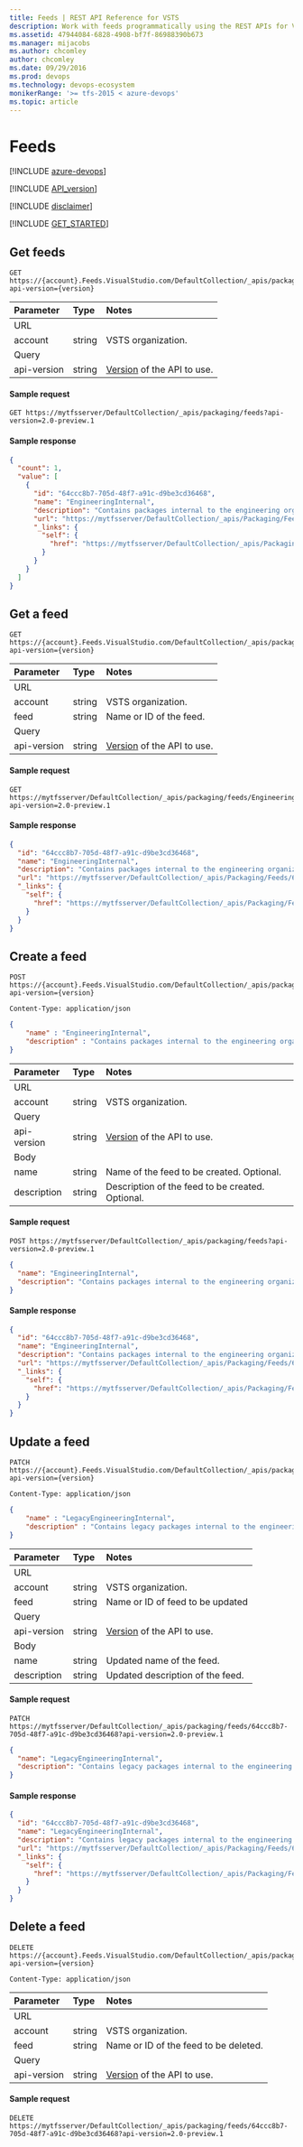 ```yaml
---
title: Feeds | REST API Reference for VSTS 
description: Work with feeds programmatically using the REST APIs for VSTS .
ms.assetid: 47944084-6828-4908-bf7f-86988390b673
ms.manager: mijacobs
ms.author: chcomley
author: chcomley
ms.date: 09/29/2016
ms.prod: devops
ms.technology: devops-ecosystem
monikerRange: '>= tfs-2015 < azure-devops'
ms.topic: article
---
```


# Feeds

[!INCLUDE [azure-devops](../_data/azure-devops-message.md)]

[!INCLUDE [API_version](../_data/version2-preview1.md)]

[!INCLUDE [disclaimer](../_data/disclaimer.md)]

[!INCLUDE [GET_STARTED](../_data/get-started.md)]

## Get feeds
<a name="getfeeds" />

```no-highlight
GET https://{account}.Feeds.VisualStudio.com/DefaultCollection/_apis/packaging/feeds?api-version={version}
```

| Parameter | Type    | Notes
|:----------|:--------|:-------------------------------------------------------------------------------------------------------------
| URL
| account   | string  | VSTS organization.
| Query
| api-version | string | [Version](../../concepts/rest-api-versioning.md) of the API to use.

#### Sample request

```
GET https://mytfsserver/DefaultCollection/_apis/packaging/feeds?api-version=2.0-preview.1
```

#### Sample response

```json
{
  "count": 1,
  "value": [
    {
      "id": "64ccc8b7-705d-48f7-a91c-d9be3cd36468",
      "name": "EngineeringInternal",
      "description": "Contains packages internal to the engineering organization",
      "url": "https://mytfsserver/DefaultCollection/_apis/Packaging/Feeds/64ccc8b7-705d-48f7-a91c-d9be3cd36468",
      "_links": {
        "self": {
          "href": "https://mytfsserver/DefaultCollection/_apis/Packaging/Feeds/64ccc8b7-705d-48f7-a91c-d9be3cd36468"
        }
      }
    }
  ]
}
```


## Get a feed

```no-highlight
GET https://{account}.Feeds.VisualStudio.com/DefaultCollection/_apis/packaging/feeds/{feed}?api-version={version}
```

| Parameter | Type    | Notes
|:----------|:--------|:-------------------------------------------------------------------------------------------------------------
| URL
| account   | string  | VSTS organization.
| feed        | string | Name or ID of the feed.
| Query
| api-version | string | [Version](../../concepts/rest-api-versioning.md) of the API to use.

#### Sample request

```
GET https://mytfsserver/DefaultCollection/_apis/packaging/feeds/EngineeringInternal?api-version=2.0-preview.1
```

#### Sample response

```json
{
  "id": "64ccc8b7-705d-48f7-a91c-d9be3cd36468",
  "name": "EngineeringInternal",
  "description": "Contains packages internal to the engineering organization",
  "url": "https://mytfsserver/DefaultCollection/_apis/Packaging/Feeds/64ccc8b7-705d-48f7-a91c-d9be3cd36468",
  "_links": {
    "self": {
      "href": "https://mytfsserver/DefaultCollection/_apis/Packaging/Feeds/64ccc8b7-705d-48f7-a91c-d9be3cd36468"
    }
  }
}
```



## Create a feed
<a name="createafeed" />

```no-highlight
POST https://{account}.Feeds.VisualStudio.com/DefaultCollection/_apis/packaging/feeds?api-version={version}
```
```http
Content-Type: application/json
```
```json
{
    "name" : "EngineeringInternal",
    "description" : "Contains packages internal to the engineering organization"  
}
```

| Parameter   | Type   | Notes
|:------------|:-------|:-------------------------------------------------------------------------------------------------------------
| URL
| account     | string | VSTS organization.
| Query
| api-version | string | [Version](../../concepts/rest-api-versioning.md) of the API to use.
| Body
| name        | string | Name of the feed to be created. Optional.
| description | string | Description of the feed to be created. Optional.

#### Sample request

```
POST https://mytfsserver/DefaultCollection/_apis/packaging/feeds?api-version=2.0-preview.1
```
```json
{
  "name": "EngineeringInternal",
  "description": "Contains packages internal to the engineering organization"
}
```

#### Sample response

```json
{
  "id": "64ccc8b7-705d-48f7-a91c-d9be3cd36468",
  "name": "EngineeringInternal",
  "description": "Contains packages internal to the engineering organization",
  "url": "https://mytfsserver/DefaultCollection/_apis/Packaging/Feeds/64ccc8b7-705d-48f7-a91c-d9be3cd36468",
  "_links": {
    "self": {
      "href": "https://mytfsserver/DefaultCollection/_apis/Packaging/Feeds/64ccc8b7-705d-48f7-a91c-d9be3cd36468"
    }
  }
}
```


## Update a feed

```no-highlight
PATCH https://{account}.Feeds.VisualStudio.com/DefaultCollection/_apis/packaging/feeds/{feed}?api-version={version}
```
```http
Content-Type: application/json
```
```json
{
    "name" : "LegacyEngineeringInternal",
    "description" : "Contains legacy packages internal to the engineering organization"  
}
```

| Parameter   | Type   | Notes
|:------------|:-------|:-------------------------------------------------------------------------------------------------------------
| URL
| account     | string | VSTS organization.
| feed        | string | Name or ID of feed to be updated
| Query
| api-version | string | [Version](../../concepts/rest-api-versioning.md) of the API to use.
| Body
| name        | string | Updated name of the feed.
| description | string | Updated description of the feed.

#### Sample request

```
PATCH https://mytfsserver/DefaultCollection/_apis/packaging/feeds/64ccc8b7-705d-48f7-a91c-d9be3cd36468?api-version=2.0-preview.1
```
```json
{
  "name": "LegacyEngineeringInternal",
  "description": "Contains legacy packages internal to the engineering organization"
}
```

#### Sample response

```json
{
  "id": "64ccc8b7-705d-48f7-a91c-d9be3cd36468",
  "name": "LegacyEngineeringInternal",
  "description": "Contains legacy packages internal to the engineering organization",
  "url": "https://mytfsserver/DefaultCollection/_apis/Packaging/Feeds/64ccc8b7-705d-48f7-a91c-d9be3cd36468",
  "_links": {
    "self": {
      "href": "https://mytfsserver/DefaultCollection/_apis/Packaging/Feeds/64ccc8b7-705d-48f7-a91c-d9be3cd36468"
    }
  }
}
```


## Delete a feed

```no-highlight
DELETE https://{account}.Feeds.VisualStudio.com/DefaultCollection/_apis/packaging/feeds/{feed}?api-version={version}
```
```http
Content-Type: application/json
```

| Parameter   | Type   | Notes
|:------------|:-------|:-------------------------------------------------------------------------------------------------------------
| URL
| account     | string | VSTS organization.
| feed        | string | Name or ID of the feed to be deleted.
| Query
| api-version | string | [Version](../../concepts/rest-api-versioning.md) of the API to use.

#### Sample request

```
DELETE https://mytfsserver/DefaultCollection/_apis/packaging/feeds/64ccc8b7-705d-48f7-a91c-d9be3cd36468?api-version=2.0-preview.1
```

